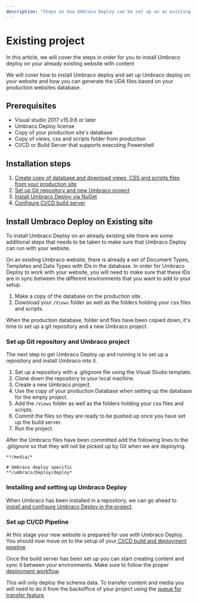```yaml
---
description: "Steps on how Umbraco Deploy can be set up on an existing Umbraco website"
---
```


# Existing project

In this article, we will cover the steps in order for you to install Umbraco deploy on your already existing website with content

We will cover how to install Umbraco deploy and set up Umbraco deploy on your website and how you can generate the UDA files based on your production websites database.

## Prerequisites

* Visual studio 2017 v15.9.6 or later
* Umbraco Deploy license
* Copy of your production site's database
* Copy of views, css and scripts folder from production
* CI/CD or Build Server that supports executing Powershell

## Installation steps

1. [Create copy of database and download views, CSS and scripts files from your production site](existing-site.md#install-umbraco-deploy-on-existing-site)
2. [Set up Git repository and new Umbraco project](existing-site.md#set-up-git-repository-and-umbraco-project)
3. [Install Umbraco Deploy via NuGet](existing-site.md#installing-and-setting-up-umbraco-deploy)
4. [Configure CI/CD build server](existing-site.md#set-up-cicd-pipeline)

## Install Umbraco Deploy on Existing site

To install Umbraco Deploy on an already existing site there are some additional steps that needs to be taken to make sure that Umbraco Deploy can run with your website.

On an existing Umbraco website, there is already a set of Document Types, Templates and Data Types with IDs in the database. In order for Umbraco Deploy to work with your website, you will need to make sure that these IDs are in sync between the different environments that you want to add to your setup.

1. Make a copy of the database on the production site.
2. Download your `/Views` folder as well as the folders holding your css files and scripts.

When the production database, folder and files have been copied down, it's time to set up a git repository and a new Umbraco project.

### Set up Git repository and Umbraco project

The next step to get Umbraco Deploy up and running is to set up a repository and install Umbraco into it.

1. Set up a repository with a .gitignore file using the Visual Studio template.
2. Clone down the repository to your local machine.
3. Create a new Umbraco project.
4. Use the copy of your production Database when setting up the database for the empty project.
5. Add the `/Views` folder as well as the folders holding your css files and scripts.
6. Commit the files so they are ready to be pushed up once you have set up the build server.
7. Run the project.

After the Umbraco files have been committed add the following lines to the .gitignore so that they will not be picked up by Git when we are deploying.

```
**/media/*

# Umbraco deploy specific
**/umbraco/Deploy/deploy*
```

### Installing and setting up Umbraco Deploy

When Umbraco has been installed in a repository, we can go ahead to [install and configure Umbraco Deploy in the project](install-configure.md).

### Set up CI/CD Pipeline

At this stage your new website is prepared for use with Umbraco Deploy. You should now move on to the setup of your[ CI/CD build and deployment pipeline](cicd-pipeline/).

Once the build server has been set up you can start creating content and sync it between your environments. Make sure to follow the proper [deployment workflow](../deployment-workflow/).

This will only deploy the schema data. To transfer content and media you will need to do it from the backoffice of your project using the [queue for transfer feature](../deployment-workflow/content-transfer.md).
